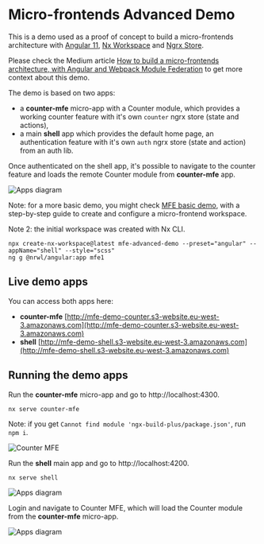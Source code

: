 # Micro-frontends Advanced Demo

This is a demo used as a proof of concept to build a micro-frontends architecture with [Angular 11](http://angular.io), [Nx Workspace](https://nx.dev/angular) and [Ngrx Store](http://ngrx.io).

Please check the Medium article [How to build a micro-frontends architecture, with Angular and Webpack Module Federation](https://medium.com/agorapulse-stories/building-a-micro-frontends-architecture-in-2021-with-angular-and-webpack-module-federation-50d073617645?source=friends_link&sk=ec61391b28ccd0d195e84b7dfd1a531c) to get more context about this demo.

The demo is based on two apps:
- a **counter-mfe** micro-app with a Counter module, which provides a working counter feature with it's own `counter` ngrx store (state and actions),
- a main **shell** app which provides the default home page, an authentication feature with it's own `auth` ngrx store (state and action) from an auth lib. 

Once authenticated on the shell app, it's possible to navigate to the counter feature and loads the remote Counter module from **counter-mfe** app.

![Apps diagram](mfe-demo-diagram.png)

Note: for a more basic demo, you might check [MFE basic demo](https://github.com/benorama/mfe-basic-demo), with a step-by-step guide to create and configure a micro-frontend workspace. 

Note 2: the initial workspace was created with Nx CLI.

```
npx create-nx-workspace@latest mfe-advanced-demo --preset="angular" --appName="shell" --style="scss"
ng g @nrwl/angular:app mfe1
```

## Live demo apps

You can access both apps here:

- **counter-mfe** [http://mfe-demo-counter.s3-website.eu-west-3.amazonaws.com](http://mfe-demo-counter.s3-website.eu-west-3.amazonaws.com)
- **shell** [http://mfe-demo-shell.s3-website.eu-west-3.amazonaws.com](http://mfe-demo-shell.s3-website.eu-west-3.amazonaws.com)


## Running the demo apps

Run the **counter-mfe** micro-app and go to http://localhost:4300.

```
nx serve counter-mfe
```

Note: if you get `Cannot find module 'ngx-build-plus/package.json'`, run `npm i`.

![Counter MFE](mfe-counter.png)

Run the **shell** main app and go to http://localhost:4200.

```
nx serve shell
```

![Apps diagram](mfe-shell-home.png)

Login and navigate to Counter MFE, which will load the Counter module from the **counter-mfe** micro-app.

![Apps diagram](mfe-shell-counter.png)
